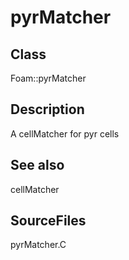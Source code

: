 # pyrMatcher 
## Class
Foam::pyrMatcher

## Description
A cellMatcher for pyr cells

## See also
cellMatcher

## SourceFiles
pyrMatcher.C

